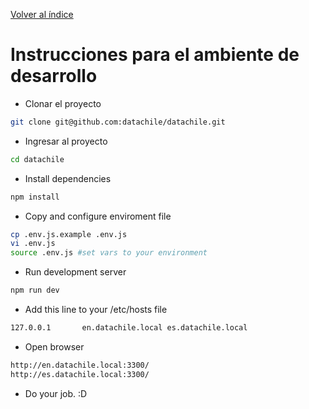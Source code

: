 [Volver al índice](general.md)

# Instrucciones para el ambiente de desarrollo

*   Clonar el proyecto

```Bash
git clone git@github.com:datachile/datachile.git
```

*   Ingresar al proyecto

```Bash
cd datachile
```

*   Install dependencies

```Bash
npm install
```

*   Copy and configure enviroment file

```Bash
cp .env.js.example .env.js
vi .env.js
source .env.js #set vars to your environment
```

*   Run development server

```Bash
npm run dev
```

*   Add this line to your /etc/hosts file

```Bash
127.0.0.1       en.datachile.local es.datachile.local
```

*   Open browser

```Bash
http://en.datachile.local:3300/
http://es.datachile.local:3300/
```

*   Do your job. :D
